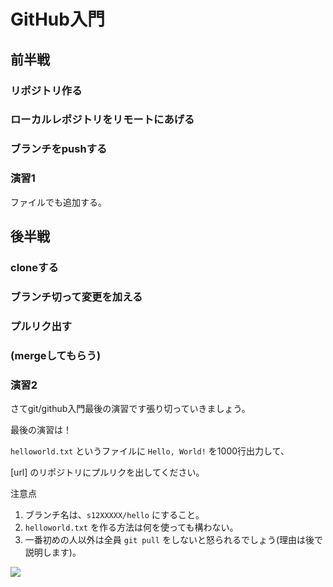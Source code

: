 # GitHub入門

## 前半戦

### リポジトリ作る

### ローカルレポジトリをリモートにあげる

### ブランチをpushする

### 演習1

ファイルでも追加する。

## 後半戦

### cloneする

### ブランチ切って変更を加える

### プルリク出す

### (mergeしてもらう)

### 演習2

さてgit/github入門最後の演習です張り切っていきましょう。

最後の演習は！

`helloworld.txt` というファイルに `Hello, World!` を1000行出力して、

[url] のリポジトリにプルリクを出してください。

注意点

1. ブランチ名は、`s12XXXXX/hello` にすること。
2. `helloworld.txt` を作る方法は何を使っても構わない。
3. 一番初めの人以外は全員 `git pull` をしないと怒られるでしょう(理由は後で説明します)。

![](https://i.imgur.com/OIlUNld.png)
